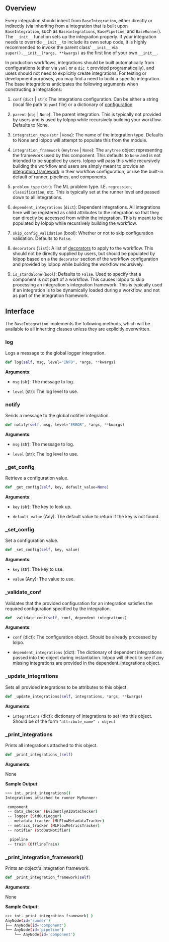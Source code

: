 ## Overview

Every integration should inherit from `BaseIntegration`, either directly or indirectly (via inheriting from a integration that is built upon `BaseIntegration`, such as `Baseintegrations`, `BasePipeline`, and `BaseRunner`). The `__init__` function sets up the integraiton properly. If your integration needs to override `__init__` to include its own setup code, it is highly recommended to invoke the parent class' `__init__` via `super().__init__(*args, **kwargs)` as the first line of your own `__init__`. 

In production workflows, integrations should be built automatically from configurations (either via `yaml` or a `dic t` provided programatically), and users should not need to explicitly create integrations. For testing or development purposes, you may find a need to build a specific integration. The base integrations anticipates the following arguments when constructing a integrations: 



1. `conf` (`dict` | `str`): The integrations configuration. Can be either a string (local file path to `yaml` file) or a dictionary of [configuration](configuration.md) 

2. `parent` (`obj` | `None`): The parent integration. This is typically not provided by users and is used by lolpop while recursively building your workflow. Defaults to None.

3.  `integration_type` (`str` | `None`): The name of the integration type. Defaults to None and lolpop will attempt to populate this from the module. 

4. `integration_framework` (`Anytree` | `None`): The `anytree` object representing the framework used by this component. This defaults to `None` and is not intended to be supplied by users. lolpop will pass this while recursively building the workflow and users are simply meant to provide an [integration_framework](integration_framework.md) in their workflow configuration, or use the built-in default of runner, pipelines, and components. 

5. `problem_type` (`str`): The ML problem type. I.E. `regression`, `classification`, etc. This is typically set at the runner level and passed down to all integrations. 

6. `dependent_integrations` (`dict`): Dependent integrations. All integrations here will be registered as child attributes to the integration so that they can directly be accessed from within the integration. This is meant to be populated by lolpop while recursively building the workflow. 

7. `skip_config_validation` (bool): Whether or not to skip configuration validation. Defaults to `False`.

8. `decorators` (`list`): A list of [decorators](using_custom_decorators.md) to apply to the workflow. This should not be directly supplied by users, but should be populated by lolpop based on a the `decorator` section of the workflow configuration and provided by lolpop while building the workflow recursively.

9. `is_standalone` (`bool`): Defaults to `False`. Used to specify that a component is not part of a workflow. This causes lolpop to skip processing an integration's integration framework. This is typically used if an integration is to be dynamically loaded during a workflow, and not as part of the integration framework. 


## Interface

The `BaseIntegration` implements the following methods, which will be available to all inheriting classes unless they are explicitly overwritten. 

### log 

Logs a message to the global logger integration. 

```python
def log(self, msg, level="INFO", *args, **kwargs)
```

**Arguments**: 

- `msg` (str): The message to log. 

- `level` (str): The log level to use. 

### notify 

Sends a message to the global notifier integration. 

```python
def notify(self, msg, level="ERROR", *args, **kwargs)
```
**Arguments**: 

- `msg` (str): The message to log. 

- `level` (str): The log level to use. 

### _get_config

Retrieve a configuration value. 

```python 
def _get_config(self, key, default_value=None)
```

**Arguments**: 

- `key` (str): The key to look up. 

- `default_value` (Any): The default value to return if the key is not found.

### _set_config

Set a configuration value. 

```python
def _set_config(self, key, value)
```

**Arguments**: 

- `key` (str): The key to use. 

- `value` (Any): The value to use.

### _validate_conf

Validates that the provided configuration for an integration satisfies the required configuration specified by the integration. 

```python
def _validate_conf(self, conf, dependent_integrations)
```

**Arguments**: 

- `conf` (dict): The configuration object. Should be already processed by lolpo. 

- `dependent_integrations` (dict): The dictionary of dependent integrations passed into the object during instantiation. lolpop will check to see if any missing integrations are provided in the dependent_integrations object. 


### _update_integrations

Sets all provided integrations to be attributes to this object. 

```python
def _update_integrations(self, integrations, *args, **kwargs)
```

**Arguments**: 

- `integrations` (dict): dictionary of integrations to set into this object. Should be of the form `"attribute_name" : object`

### _print_integrations

Prints all integrations attached to this object. 

```python
def _print_integrations_(self)
```

**Arguments**: 

None

**Sample Output**: 

```sh
>>> int._print_integrations()
Integrations attached to runner MyRunner:

 component
 -- data_checker (EvidentlyAIDataChecker)
 -- logger (StdOutLogger)
 -- metadata_tracker (MLFlowMetadataTracker)
 -- metrics_tracker (MLFlowMetricsTracker)
 -- notifier (StdOutNotifier)

  pipeline
 -- train (OfflineTrain)
```

### _print_integration_framework()

Prints an object's integration framework.

```python
def _print_integration_framework(self)
```

**Arguments**: 

None

**Sample Output:**

```sh
>>> int._print_integration_framework( )
AnyNode(id='runner')
├── AnyNode(id='component')
└── AnyNode(id='pipeline')
    └── AnyNode(id='component')
```